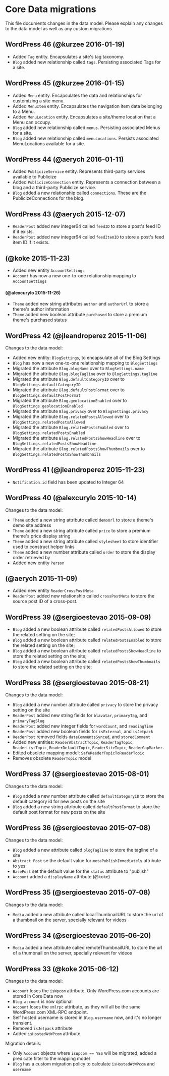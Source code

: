 # Core Data migrations

This file documents changes in the data model. Please explain any changes to the
data model as well as any custom migrations.

## WordPress 46 (@kurzee 2016-01-19)

- Added `Tag` entity. Encapsulates a site's tag taxonomy.
- `Blog` added new relationship called `tags`. Persisting associated Tags for a site.

## WordPress 45 (@kurzee 2016-01-15)

- Added `Menu` entity. Encapsulates the data and relationships for customizing a site menu.
- Added `MenuItem` entity. Encapsulates the navigation item data belonging to a Menu.
- Added `MenuLocation` entity. Encapsulates a site/theme location that a Menu can occupy.
- `Blog` added new relationship called `menus`. Persisting associated Menus for a site.
- `Blog` added new relationship called `menuLocations`. Persists associated MenuLocations available for a site.

## WordPress 44 (@aerych 2016-01-11)

- Added `PublicizeService` entity. Represents third-party services available to Publicize
- Added `PublicizeConnection` entity. Represents a connection between a blog and a third-party Publicize service.
- `Blog` added a new relationship called `connections`. These are the PublicizeConnections for the blog.

## WordPress 43 (@aerych 2015-12-07)

- `ReaderPost` added new integer64 called `feedID` to store a post's feed ID if it exists.
- `ReaderPost` added new integer64 called `feedItemID` to store a post's feed item ID if it exists.

## (@koke 2015-11-23)

- Added new entity `AccountSettings`
- `Account` has now a new one-to-one relationship mapping to `AccountSettings`

#### (@alexcurylo 2015-11-26)

- `Theme` added new string attributes `author` and `authorUrl` to store a theme's author information  
- `Theme` added new boolean attribute `purchased` to store a premium theme's purchased status

## WordPress 42 (@jleandroperez 2015-11-06)

Changes to the data model:
- Added new entity: `BlogSettings`, to encapsulate all of the Blog Settings
- `Blog` has now a new one-to-one relationship mapping to  `BlogSettings`
- Migrated the attribute `Blog.blogName` over to `BlogSettings.name`
- Migrated the attribute `Blog.blogTagline` over to `BlogSettings.tagline`
- Migrated the attribute `Blog.defaultCategoryID` over to `BlogSettings.defaultCategoryID`
- Migrated the attribute `Blog.defaultPostFormat` over to `BlogSettings.defaultPostFormat`
- Migrated the attribute `Blog.geolocationEnabled` over to `BlogSettings.geolocationEnabled`
- Migrated the attribute `Blog.privacy` over to `BlogSettings.privacy`
- Migrated the attribute `Blog.relatedPostsAllowed` over to `BlogSettings.relatedPostsAllowed`
- Migrated the attribute `Blog.relatedPostsEnabled` over to `BlogSettings.relatedPostsEnabled`
- Migrated the attribute `Blog.relatedPostsShowHeadline` over to `BlogSettings.relatedPostsShowHeadline`
- Migrated the attribute `Blog.relatedPostsShowThumbnails` over to `BlogSettings.relatedPostsShowThumbnails`

## WordPress 41 (@jleandroperez 2015-11-23)

- `Notification.id` field has been updated to Integer 64

## WordPress 40 (@alexcurylo 2015-10-14)

Changes to the data model:

- `Theme` added a new string attribute called `demoUrl` to store a theme's demo site address
- `Theme` added a new string attribute called `price` to store a premium theme's price display string
- `Theme` added a new string attribute called `stylesheet` to store identifier used to construct helper links
- `Theme` added a new number attribute called `order` to store the display order retrieved by
- Added new entity `Person`

## (@aerych 2015-11-09)
- Added new entity `ReaderCrossPostMeta`
- `ReaderPost` added new relationship called `crossPostMeta` to store the source post ID of a cross-post.


## WordPress 39 (@sergioestevao 2015-09-09)

- `Blog` added a new boolean attribute called `relatedPostsAllowed` to store the related setting on the site;
- `Blog` added a new boolean attribute called `relatedPostsEnabled` to store the related setting on the site;
- `Blog` added a new boolean attribute called `relatedPostsShowHeadline` to store the related setting on the site;
- `Blog` added a new boolean attribute called `relatedPostsShowThumbnails` to store the related setting on the site;

## WordPress 38 (@sergioestevao 2015-08-21)

Changes to the data model:

- `Blog` added a new number attribute called `privacy` to store the privacy setting on the site
- `ReaderPost` added new string fields for `blavatar`, `primaryTag`, and `primaryTagSlug`
- `ReaderPost` added new integer fields for `wordCount`, and `readingTime`
- `ReaderPost` added new boolean fields for `isExternal`, and `isJetpack`
- `ReaderPost` removed fields `dateCommentsSynced`, and `storedComment`
- Added new entities: `ReaderAbstractTopic`, `ReaderTagTopic`, `ReaderListTopic`, `ReaderDefaultTopic`, `ReaderSiteTopic`, `ReaderGapMarker`.
- Edited obsolete mapping model: `SafeReaderTopicToReaderTopic`
- Removes obsolete `ReaderTopic` model

## WordPress 37 (@sergioestevao 2015-08-01)

Changes to the data model:

- `Blog` added a new number attribute called `defaultCategoryID` to store the default category id for new posts on the site
- `Blog` added a new string attribute called `defaultPostFormat` to store the default post format for new posts on the site

## WordPress 36 (@sergioestevao 2015-07-08)

Changes to the data model:

- `Blog` added a new attribute called `blogTagline` to store the tagline of a site
- `Abstract Post` se the default value for `metaPublishImmediately` attribute to yes
- `BasePost` set the default value for the `status` attribute to "publish" 
- `Account` added a `displayName` attribute (@koke)

## WordPress 35 (@sergioestevao 2015-07-08)

Changes to the data model:

- `Media` added a new attribute called localThumbnailURL to store the url of a thumbnail on the server, specially relevant for videos

## WordPress 34 (@sergioestevao 2015-06-20)

- `Media` added a new attribute called remoteThumbnailURL to store the url of a thumbnail on the server, specially relevant for videos

## WordPress 33 (@koke 2015-06-12)

Changes to the data model:

- `Account` loses the `isWpcom` attribute. Only WordPress.com accounts are stored in Core Data now
- `Blog.account` is now optional
- `Account` loses the `xmlrpc` attribute, as they will all be the same WordPress.com XML-RPC endpoint.
- Self hosted username is stored in `Blog.username` now, and it's no longer transient.
- Removed `isJetpack` attribute
- Added `isHostedAtWPcom` attribute

Migration details:

- Only `Account` objects where `isWpcom == YES` will be migrated, added a predicate filter to the mapping model
- `Blog` has a custom migration policy to calculate `isHostedAtWPcom` and `username`
